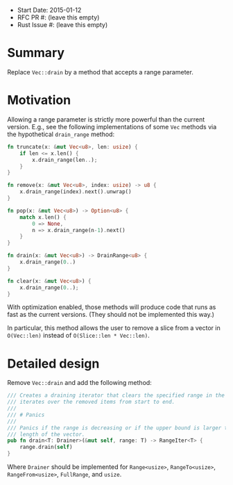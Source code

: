 - Start Date: 2015-01-12
- RFC PR #: (leave this empty)
- Rust Issue #: (leave this empty)

# Summary

Replace `Vec::drain` by a method that accepts a range parameter.

# Motivation

Allowing a range parameter is strictly more powerful than the current version.
E.g., see the following implementations of some `Vec` methods via the hypothetical
`drain_range` method:

```rust
fn truncate(x: &mut Vec<u8>, len: usize) {
    if len <= x.len() {
        x.drain_range(len..);
    }
}

fn remove(x: &mut Vec<u8>, index: usize) -> u8 {
    x.drain_range(index).next().unwrap()
}

fn pop(x: &mut Vec<u8>) -> Option<u8> {
    match x.len() {
        0 => None,
        n => x.drain_range(n-1).next()
    }
}

fn drain(x: &mut Vec<u8>) -> DrainRange<u8> {
    x.drain_range(0..)
}

fn clear(x: &mut Vec<u8>) {
    x.drain_range(0..);
}
```

With optimization enabled, those methods will produce code that runs as fast
as the current versions. (They should not be implemented this way.)

In particular, this method allows the user to remove a slice from a vector in
`O(Vec::len)` instead of `O(Slice::len * Vec::len)`.

# Detailed design

Remove `Vec::drain` and add the following method:

```rust
/// Creates a draining iterator that clears the specified range in the Vec and
/// iterates over the removed items from start to end.
///
/// # Panics
///
/// Panics if the range is decreasing or if the upper bound is larger than the
/// length of the vector.
pub fn drain<T: Drainer>(&mut self, range: T) -> RangeIter<T> {
    range.drain(self)
}
```

Where `Drainer` should be implemented for `Range<usize>`, `RangeTo<usize>`,
`RangeFrom<usize>`, `FullRange`, and `usize`.
